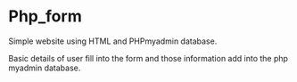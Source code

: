 # Php_form
Simple website using HTML and PHPmyadmin database.

Basic details of user fill into the form and those information add into the 
php myadmin database.


